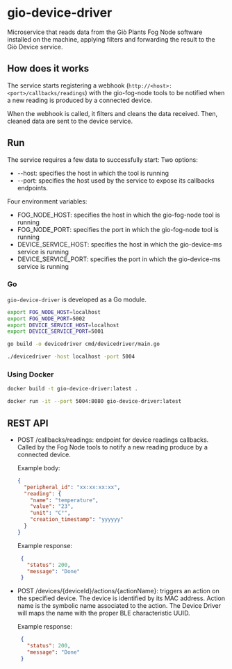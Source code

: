 # gio-device-driver
Microservice that reads data from the Giò Plants Fog Node software installed on the machine, applying filters and
forwarding the result to the Giò Device service.

## How does it works

The service starts registering a webhook (`http://<host>:<port>/callbacks/readings`) with the gio-fog-node tools to be notified when a new reading is produced by a connected device.

When the webhook is called, it filters and cleans the data received. Then, cleaned data are sent to the device service.

## Run

The service requires a few data to successfully start:
Two options:

- --host: specifies the host in which the tool is running
- --port: specifies the host used by the service to expose its callbacks endpoints.

Four environment variables:

- FOG_NODE_HOST: specifies the host in which the gio-fog-node tool is running
- FOG_NODE_PORT: specifies the port in which the gio-fog-node tool is running
- DEVICE_SERVICE_HOST: specifies the host in which the gio-device-ms service is running
- DEVICE_SERVICE_PORT: specifies the port in which the gio-device-ms service is running

### Go
`gio-device-driver` is developed as a Go module.
```bash
export FOG_NODE_HOST=localhost
export FOG_NODE_PORT=5002
export DEVICE_SERVICE_HOST=localhost
export DEVICE_SERVICE_PORT=5001

go build -o devicedriver cmd/devicedriver/main.go

./devicedriver -host localhost -port 5004
```

### Using Docker

```bash
docker build -t gio-device-driver:latest .

docker run -it --port 5004:8080 gio-device-driver:latest
```

## REST API

- POST /callbacks/readings: endpoint for device readings callbacks. Called by the Fog Node tools to notify a new reading produce by a connected device.

    Example body:
    
  ```json
  {
    "peripheral_id": "xx:xx:xx:xx",
    "reading": {
      "name": "temperature",
      "value": "23",
      "unit": "C°",
      "creation_timestamp": "yyyyyy"  
    }
  }
  ```

    Example response:
    
     ```json
      {
        "status": 200,
        "message": "Done"
      }
     ```
  
 - POST /devices/{deviceId}/actions/{actionName}: triggers an action on the specified device. The device is identified by its MAC address. Action name is the symbolic name associated to the action. The Device Driver will maps the name with the proper BLE characteristic UUID.
   
    Example response:
    
     ```json
      {
        "status": 200,
        "message": "Done"
      }
     ```